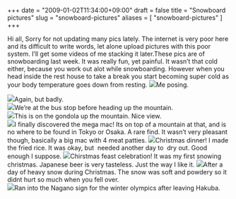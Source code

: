 +++
date = "2009-01-02T11:34:00+09:00"
draft = false
title = "Snowboard pictures"
slug = "snowboard-pictures"
aliases = [
	"snowboard-pictures"
]
+++

[](/images/2010/10/dscf0001.jpg)

Hi all, Sorry for not updating many pics lately. The internet is very poor here and its difficult to write words, let alone upload pictures with this poor system. I’ll get some videos of me stacking it later.These pics are of snowboarding last week. It was really fun, yet painful. It wasn’t that cold either, because you work out alot while snowboarding. However when you head inside the rest house to take a break you start becoming super cold as your body temperature goes down from resting.
![](/images/2010/10/dscf0001.jpg)Me posing.


![](/images/2010/10/dscf0118.jpg)Again, but badly.  
![](/images/2010/10/dscf0121.jpg)We’re at the bus stop before heading up the mountain.  
![](/images/2010/10/dscf0125.jpg)This is on the gondola up the mountain. Nice view.  
![](/images/2010/10/dscf0127.jpg)I finally discovered the mega mac! Its on top of a mountain at that, and is no where to be found in Tokyo or Osaka. A rare find. It wasn’t very pleasant though, basically a big mac with 4 meat patties.
![](/images/2010/10/dscf00011.jpg)Christmas dinner! I made the fried rice. It was okay, but  needed another day to  dry out. Good enough I suppose.
![](/images/2010/10/dscf0002.jpg)Chirstmas feast celebration! It was my first snowing christmas. Japanese beer is very tasteless. Just the way I like it.
![](/images/2010/10/dscf0012.jpg)After a day of heavy snow during Christmas. The snow was soft and powdery so it didnt hurt so much when you fell over.  
![](/images/2010/10/dscf0013.jpg)Ran into the Nagano sign for the winter olympics after leaving Hakuba.
